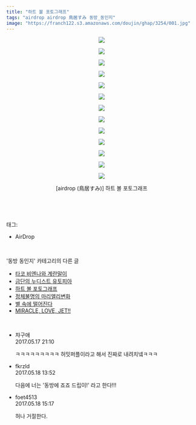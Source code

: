 ```yaml
---
title: "하트 볼 포토그래프"
tags: "airdrop airdrop 鳥居すみ 동방_동인지"
image: "https://franch122.s3.amazonaws.com/doujin/ghap/3254/001.jpg"
---
```

<div class="article">
<p style="text-align: center; clear: none; float: none;"><img src="{{ site.imgserver4 }}/ghap/3254/001.jpg"/></p>
<p style="text-align: center; clear: none; float: none;"><img src="{{ site.imgserver4 }}/ghap/3254/002.jpg"/></p>
<p style="text-align: center; clear: none; float: none;"><img src="{{ site.imgserver4 }}/ghap/3254/003.jpg"/></p>
<p style="text-align: center; clear: none; float: none;"><img src="{{ site.imgserver4 }}/ghap/3254/004.jpg"/></p>
<p style="text-align: center; clear: none; float: none;"><img src="{{ site.imgserver4 }}/ghap/3254/005.jpg"/></p>
<p style="text-align: center; clear: none; float: none;"><img src="{{ site.imgserver4 }}/ghap/3254/006.jpg"/></p>
<p style="text-align: center; clear: none; float: none;"><img src="{{ site.imgserver4 }}/ghap/3254/007.jpg"/></p>
<p style="text-align: center; clear: none; float: none;"><img src="{{ site.imgserver4 }}/ghap/3254/008.jpg"/></p>
<p style="text-align: center; clear: none; float: none;"><img src="{{ site.imgserver4 }}/ghap/3254/009.jpg"/></p>
<p style="text-align: center; clear: none; float: none;"><img src="{{ site.imgserver4 }}/ghap/3254/010.jpg"/></p>
<p style="text-align: center; clear: none; float: none;"><img src="{{ site.imgserver4 }}/ghap/3254/011.jpg"/></p>
<p style="text-align: center; clear: none; float: none;"><img src="{{ site.imgserver4 }}/ghap/3254/012.jpg"/></p>
<p style="text-align: center; clear: none; float: none;"><img src="{{ site.imgserver4 }}/ghap/3254/013.jpg"/></p>
<p style="text-align: center; clear: none; float: none;">[airdrop (鳥居すみ)] 하트 볼 포토그래프</p>
<p><br/></p>
</div><br/>
<div class="tagTrail">
<p>태그: </p>
<ul>
<li>AirDrop</li>
</ul>
</div><br/>
<div class="another">
<p>'동방 동인지' 카테고리의 다른 글</p>
<ul>
<li><a href="/ghap_3261">타코 비엔나와 계란말이</a></li>
<li><a href="/ghap_3255">금단의 누디스트 유토피아</a></li>
<li><a href="/ghap_3254">하트 볼 포토그래프</a></li>
<li><a href="/ghap_3253">정체불명의 마리앨리변화</a></li>
<li><a href="/ghap_3251">별 속에 떨어진다</a></li>
<li><a href="/ghap_3250">MIRACLE, LOVE, JET!!</a></li>
</ul>
</div><br/>
<div class="cb_module cb_fluid">
<div class="cb_wrt cb_profile">
<div class="comment">
<ul>
<li class="cb_thumb_off" id="comment14991556">
<div class="cb_comment_area">
<div class="cb_info_area">
<div class="cb_section">
<span class="cb_nick_name">챠구애</span>
</div>
<div class="cb_section">
<span class="cb_date">2017.05.17 21:10 </span>
</div>
</div>
<div class="cb_dsc_comment">
<p class="cb_dsc">
											ㅋㅋㅋㅋㅋㅋㅋㅋㅋ 허밋퍼플이라고 해서 진짜로 내려치넼ㅋㅋㅋ
										</p>
</div>
</div></li>
<li class="cb_thumb_off" id="comment14992022">
<div class="cb_comment_area">
<div class="cb_info_area">
<div class="cb_section">
<span class="cb_nick_name">fkrzld</span>
</div>
<div class="cb_section">
<span class="cb_date">2017.05.18 13:52 </span>
</div>
</div>
<div class="cb_dsc_comment">
<p class="cb_dsc">
											다음에 너는 '동방에 죠죠 드립이!' 라고 한다!!!
										</p>
</div>
</div></li>
<li class="cb_thumb_off" id="comment14992133">
<div class="cb_comment_area">
<div class="cb_info_area">
<div class="cb_section">
<span class="cb_nick_name">foet4513</span>
</div>
<div class="cb_section">
<span class="cb_date">2017.05.18 15:17 </span>
</div>
</div>
<div class="cb_dsc_comment">
<p class="cb_dsc">
											허나 거절한다.
										</p>
</div>
</div></li>
</ul>
</div>
</div><!-- commentList close -->
</div><br/>
